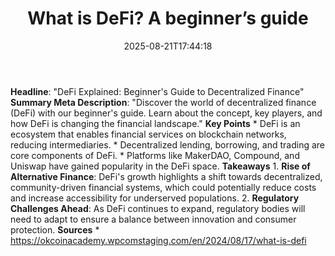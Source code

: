 ﻿---
title: "What is DeFi? A beginner’s guide"
date: "2025-08-21T17:44:18"
category: "Markets"
summary: ""
slug: "what is defi a beginners guide"
source_urls:
  - "https://okcoinacademy.wpcomstaging.com/en/2024/08/17/what-is-defi"
seo:
  title: "What is DeFi? A beginner’s guide | Hash n Hedge"
  description: ""
  keywords: ["news", "markets", "brief"]
---
**Headline**: "DeFi Explained: Beginner's Guide to Decentralized Finance"  **Summary Meta Description**: "Discover the world of decentralized finance (DeFi) with our beginner's guide. Learn about the concept, key players, and how DeFi is changing the financial landscape."  **Key Points**  * DeFi is an ecosystem that enables financial services on blockchain networks, reducing intermediaries. * Decentralized lending, borrowing, and trading are core components of DeFi. * Platforms like MakerDAO, Compound, and Uniswap have gained popularity in the DeFi space.  **Takeaways**  1. **Rise of Alternative Finance**: DeFi's growth highlights a shift towards decentralized, community-driven financial systems, which could potentially reduce costs and increase accessibility for underserved populations. 2. **Regulatory Challenges Ahead**: As DeFi continues to expand, regulatory bodies will need to adapt to ensure a balance between innovation and consumer protection.  **Sources**  * https://okcoinacademy.wpcomstaging.com/en/2024/08/17/what-is-defi 
